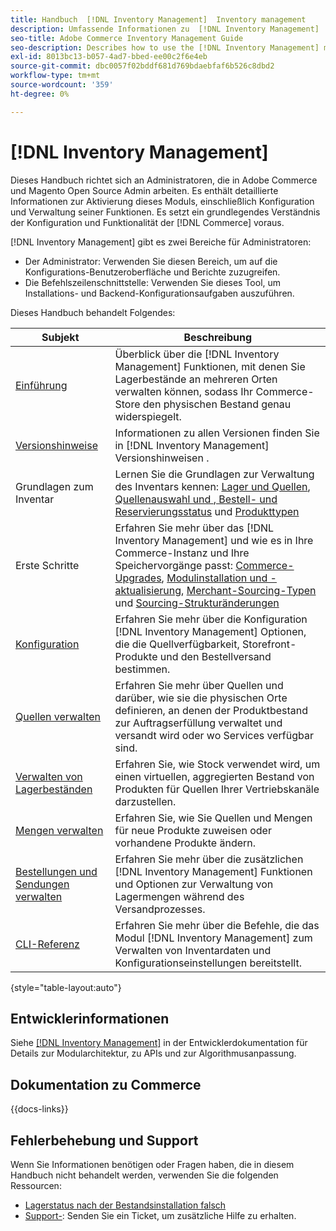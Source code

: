 ```yaml
---
title: Handbuch  [!DNL Inventory Management]  Inventory management
description: Umfassende Informationen zu  [!DNL Inventory Management]  für Adobe Commerce- und Magento Open Source-Administratoren, einschließlich Migration und Konfiguration.
seo-title: Adobe Commerce Inventory Management Guide
seo-description: Describes how to use the [!DNL Inventory Management] module in Adobe Commerce or Magento Open Source.
exl-id: 8013bc13-b057-4ad7-bbed-ee00c2f6e4eb
source-git-commit: dbc0057f02bddf681d769bdaebfaf6b526c8dbd2
workflow-type: tm+mt
source-wordcount: '359'
ht-degree: 0%

---
```


# [!DNL Inventory Management]

Dieses Handbuch richtet sich an Administratoren, die in Adobe Commerce und Magento Open Source Admin arbeiten. Es enthält detaillierte Informationen zur Aktivierung dieses Moduls, einschließlich Konfiguration und Verwaltung seiner Funktionen. Es setzt ein grundlegendes Verständnis der Konfiguration und Funktionalität der [!DNL Commerce] voraus.

[!DNL Inventory Management] gibt es zwei Bereiche für Administratoren:

- Der Administrator: Verwenden Sie diesen Bereich, um auf die Konfigurations-Benutzeroberfläche und Berichte zuzugreifen.
- Die Befehlszeilenschnittstelle: Verwenden Sie dieses Tool, um Installations- und Backend-Konfigurationsaufgaben auszuführen.

Dieses Handbuch behandelt Folgendes:

| Subjekt | Beschreibung |
| ------- | ----------- |
| [Einführung](introduction.md) | Überblick über die [!DNL Inventory Management] Funktionen, mit denen Sie Lagerbestände an mehreren Orten verwalten können, sodass Ihr Commerce-Store den physischen Bestand genau widerspiegelt. |
| [Versionshinweise](release-notes.md) | Informationen zu allen Versionen finden Sie in [!DNL Inventory Management] Versionshinweisen . |
| Grundlagen zum Inventar | Lernen Sie die Grundlagen zur Verwaltung des Inventars kennen: [Lager und Quellen](sources-stocks.md), [Quellenauswahl und ](selection-reservations.md)[, Bestell- und Reservierungsstatus](order-status.md) und [Produkttypen](product-types.md) |
| Erste Schritte | Erfahren Sie mehr über das [!DNL Inventory Management] und wie es in Ihre Commerce-Instanz und Ihre Speichervorgänge passt: [Commerce-Upgrades](migrate.md), [Modulinstallation und -aktualisierung](install-update.md), [Merchant-Sourcing-Typen](merchant-sourcing.md) und [Sourcing-Strukturänderungen](expand-restructure.md) |
| [Konfiguration](configuration.md) | Erfahren Sie mehr über die Konfiguration [!DNL Inventory Management] Optionen, die die Quellverfügbarkeit, Storefront-Produkte und den Bestellversand bestimmen. |
| [Quellen verwalten](sources-manage.md) | Erfahren Sie mehr über Quellen und darüber, wie sie die physischen Orte definieren, an denen der Produktbestand zur Auftragserfüllung verwaltet und versandt wird oder wo Services verfügbar sind. |
| [Verwalten von Lagerbeständen](stocks-manage.md) | Erfahren Sie, wie Stock verwendet wird, um einen virtuellen, aggregierten Bestand von Produkten für Quellen Ihrer Vertriebskanäle darzustellen. |
| [Mengen verwalten](quantities-manage.md) | Erfahren Sie, wie Sie Quellen und Mengen für neue Produkte zuweisen oder vorhandene Produkte ändern. |
| [Bestellungen und Sendungen verwalten](shipments.md) | Erfahren Sie mehr über die zusätzlichen [!DNL Inventory Management] Funktionen und Optionen zur Verwaltung von Lagermengen während des Versandprozesses. |
| [CLI-Referenz](cli.md) | Erfahren Sie mehr über die Befehle, die das Modul [!DNL Inventory Management] zum Verwalten von Inventardaten und Konfigurationseinstellungen bereitstellt. |

{style="table-layout:auto"}

## Entwicklerinformationen

Siehe [[!DNL Inventory Management]](https://developer.adobe.com/commerce/webapi/rest/inventory/) in der Entwicklerdokumentation für Details zur Modularchitektur, zu APIs und zur Algorithmusanpassung.

## Dokumentation zu Commerce

{{docs-links}}

## Fehlerbehebung und Support

Wenn Sie Informationen benötigen oder Fragen haben, die in diesem Handbuch nicht behandelt werden, verwenden Sie die folgenden Ressourcen:

- [Lagerstatus nach der Bestandsinstallation falsch](https://experienceleague.adobe.com/docs/commerce-knowledge-base/kb/troubleshooting/miscellaneous/stock-status-incorrect-after-magento-inventory-install.html)
- [Support-](https://experienceleague.adobe.com/docs/commerce-knowledge-base/kb/help-center-guide/magento-help-center-user-guide.html#submit-ticket): Senden Sie ein Ticket, um zusätzliche Hilfe zu erhalten.
